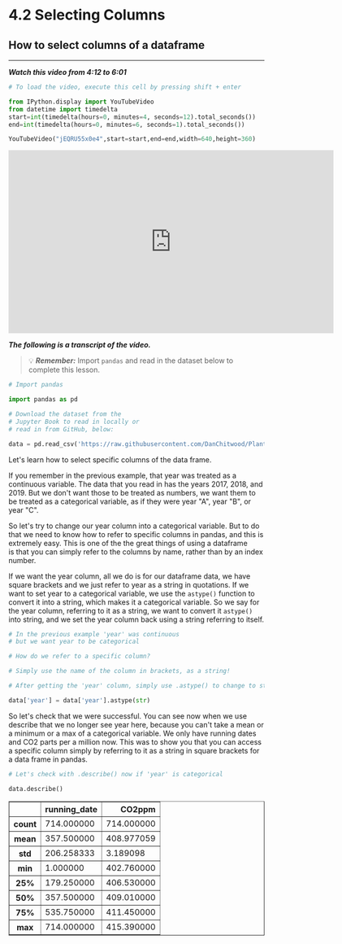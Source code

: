 # 4.2 Selecting Columns

## How to select columns of a dataframe
____

***Watch this video from 4:12 to 6:01***


```python
# To load the video, execute this cell by pressing shift + enter

from IPython.display import YouTubeVideo
from datetime import timedelta
start=int(timedelta(hours=0, minutes=4, seconds=12).total_seconds())
end=int(timedelta(hours=0, minutes=6, seconds=1).total_seconds())

YouTubeVideo("jEQRU55x0e4",start=start,end=end,width=640,height=360)
```





<iframe
    width="640"
    height="360"
    src="https://www.youtube.com/embed/jEQRU55x0e4?start=252&end=361"
    frameborder="0"
    allowfullscreen
></iframe>




***The following is a transcript of the video.***

> 💡 ***Remember:*** Import `pandas` and read in the dataset below to complete this lesson.


```python
# Import pandas

import pandas as pd
```


```python
# Download the dataset from the
# Jupyter Book to read in locally or 
# read in from GitHub, below:

data = pd.read_csv('https://raw.githubusercontent.com/DanChitwood/PlantsAndPython/master/co2_mlo_weekly.csv')
```

Let's learn how to select specific columns of the data frame.


If you remember in the previous example, that year was treated as a continuous variable. The data that you read in has the years 2017, 2018, and 2019. But we don't want those to be treated as numbers, we want them to be treated as a categorical variable, as if they were year "A", year "B", or year "C".  

So let's try to change our year column into a categorical variable. But to do that we need to know how to refer to specific columns in pandas, and this is extremely easy. This is one of the the great things of using a dataframe is that you can simply refer to the columns by name, rather than by an index number. 


If we want the year column, all we do is for our dataframe data, we have square brackets and we just refer to year as a string in quotations. If we want to set year to a categorical variable, we use the `astype()` function to convert it into a string, which makes it a categorical variable. So we say for the year column, referring to it as a string, we want to convert it `astype()` into string, and we set the year column back using a string referring to itself.


```python
# In the previous example 'year' was continuous
# but we want year to be categorical

# How do we refer to a specific column?

# Simply use the name of the column in brackets, as a string!

# After getting the 'year' column, simply use .astype() to change to string

data['year'] = data['year'].astype(str)
```

So let's check that we were successful. You can see now when we use describe that we no longer see year here, because you can't take a mean or a minimum or a max of a categorical variable. We only have running dates and CO2 parts per a million now. This was to show you that you can access a specific column simply by referring to it as a string in square brackets for a data frame in pandas.


```python
# Let's check with .describe() now if 'year' is categorical

data.describe()
```




<div>
<style scoped>
    .dataframe tbody tr th:only-of-type {
        vertical-align: middle;
    }

    .dataframe tbody tr th {
        vertical-align: top;
    }

    .dataframe thead th {
        text-align: right;
    }
</style>
<table border="1" class="dataframe">
  <thead>
    <tr style="text-align: right;">
      <th></th>
      <th>running_date</th>
      <th>CO2ppm</th>
    </tr>
  </thead>
  <tbody>
    <tr>
      <th>count</th>
      <td>714.000000</td>
      <td>714.000000</td>
    </tr>
    <tr>
      <th>mean</th>
      <td>357.500000</td>
      <td>408.977059</td>
    </tr>
    <tr>
      <th>std</th>
      <td>206.258333</td>
      <td>3.189098</td>
    </tr>
    <tr>
      <th>min</th>
      <td>1.000000</td>
      <td>402.760000</td>
    </tr>
    <tr>
      <th>25%</th>
      <td>179.250000</td>
      <td>406.530000</td>
    </tr>
    <tr>
      <th>50%</th>
      <td>357.500000</td>
      <td>409.010000</td>
    </tr>
    <tr>
      <th>75%</th>
      <td>535.750000</td>
      <td>411.450000</td>
    </tr>
    <tr>
      <th>max</th>
      <td>714.000000</td>
      <td>415.390000</td>
    </tr>
  </tbody>
</table>
</div>


